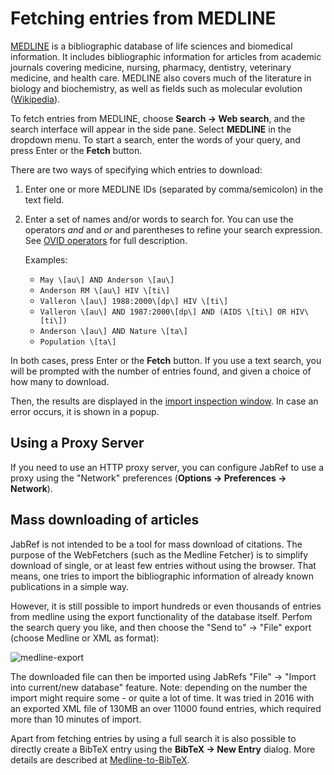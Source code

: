 # Fetching entries from MEDLINE

[MEDLINE](https://www.nlm.nih.gov/bsd/pmresources.html) is a bibliographic database of life sciences and biomedical information. It includes bibliographic information for articles from academic journals covering medicine, nursing, pharmacy, dentistry, veterinary medicine, and health care. MEDLINE also covers much of the literature in biology and biochemistry, as well as fields such as molecular evolution \([Wikipedia](https://en.wikipedia.org/wiki/MEDLINE)\).

To fetch entries from MEDLINE, choose **Search → Web search**, and the search interface will appear in the side pane. Select **MEDLINE** in the dropdown menu. To start a search, enter the words of your query, and press Enter or the **Fetch** button.

There are two ways of specifying which entries to download:

1. Enter one or more MEDLINE IDs \(separated by comma/semicolon\) in the text field.
2. Enter a set of names and/or words to search for. You can use the operators _and_ and _or_ and parentheses to refine your search expression. See [OVID operators](https://resourcecenter.ovid.com/site/help/documentation/ospa/en/Content/syntax.htm) for full description.

   Examples:

   * `May \[au\] AND Anderson \[au\]`
   * `Anderson RM \[au\] HIV \[ti\]`
   * `Valleron \[au\] 1988:2000\[dp\] HIV \[ti\]`
   * `Valleron \[au\] AND 1987:2000\[dp\] AND (AIDS \[ti\] OR HIV\[ti\])`
   * `Anderson \[au\] AND Nature \[ta\]`
   * `Population \[ta\]`

In both cases, press Enter or the **Fetch** button. If you use a text search, you will be prompted with the number of entries found, and given a choice of how many to download.

Then, the results are displayed in the [import inspection window](../import-export/). In case an error occurs, it is shown in a popup.

## Using a Proxy Server

If you need to use an HTTP proxy server, you can configure JabRef to use a proxy using the "Network" preferences \(**Options → Preferences → Network**\).

## Mass downloading of articles

JabRef is not intended to be a tool for mass download of citations. The purpose of the WebFetchers \(such as the Medline Fetcher\) is to simplify download of single, or at least few entries without using the browser. That means, one tries to import the bibliographic information of already known publications in a simple way.

However, it is still possible to import hundreds or even thousands of entries from medline using the export functionality of the database itself. Perfom the search query you like, and then choose the "Send to" → "File" export \(choose Medline or XML as format\):

![medline-export](https://cloud.githubusercontent.com/assets/676652/21082470/83635c92-bfdc-11e6-9345-3dd2f356e18f.png)

The downloaded file can then be imported using JabRefs "File" → "Import into current/new database" feature. Note: depending on the number the import might require some - or quite a lot of time. It was tried in 2016 with an exported XML file of 130MB an over 11000 found entries, which required more than 10 minutes of import.

Apart from fetching entries by using a full search it is also possible to directly create a BibTeX entry using the **BibTeX → New Entry** dialog.
More details are described at [Medline-to-BibTeX](../import-using-publication-identifiers/medlinetobibtex.md).
